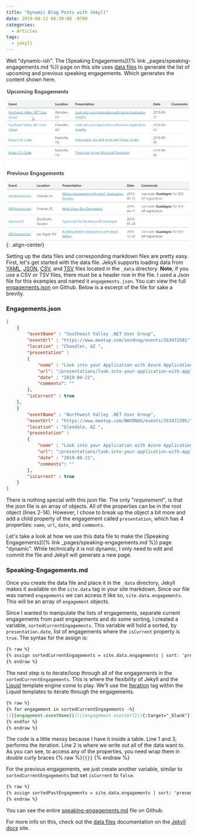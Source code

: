 ```yaml
---
title: "Dynamic Blog Posts with Jekyll"
date: 2019-08-12 06:30:00 -0700
categories:
  - Articles
tags:
  - jekyll
---
```


Well "dynamic-ish". The [Speaking Engagements]({% link _pages/speaking-engagements.md %}) page on this site uses [data files](https://jekyllrb.com/docs/datafiles/) to generate the list of upcoming and previous speaking engagements. Which generates the content shown here.

![image-center](/assets/images/posts/data-files-speaking-engagements.png "Speaking Engagements"){: .align-center}

Setting up the data files and corresponding markdown files are pretty easy.  First, let's get started with the data file. Jekyll supports loading data from [YAML](https://yaml.org), [JSON](https://www.json.org), [CSV](https://en.wikipedia.org/wiki/Comma-separated_values), and [TSV](https://en.wikipedia.org/wiki/Tab-separated_values) files located in the `_data` directory. **Note**, if you use a CSV or TSV files, there must be a header row in the file.  I used a Json file for this examples and named it `engagements.json`. You can view the full [engagements.json](https://github.com/jguadagno/jguadagno.github.io/blob/master/_data/engagements.json) on Github. Below is a excerpt of the file for sake a brevity.

### Engagements.json

```json
[
    {
        "eventName" : "Southeast Valley .NET User Group",
        "eventUrl" : "https://www.meetup.com/sevdnug/events/263472581",
        "location" : "Chandler, AZ ",
        "presentation" :
        {
            "name" : "Look into your Application with Azure Application Insights",
            "url": "/presentations/look-into-your-application-with-application-insights",
            "date" : "2019-08-22",
            "comments": ""
        },
        "isCurrent" : true
    },
    {
        "eventName" : "Northwest Valley .NET User Group",
        "eventUrl" : "https://www.meetup.com/NWVDNUG/events/263472395/",
        "location" : "Glendale, AZ ",
        "presentation" :
        {
            "name" : "Look into your Application with Azure Application Insights",
            "url": "/presentations/look-into-your-application-with-application-insights",
            "date" : "2019-08-21",
            "comments": ""
        },
        "isCurrent" : true
    }
]
```

There is nothing special with this json file. The only "*requirement*", is that the json file is an array of objects. All of the properties can be in the root object (lines 2-14). However, I chose to break up the object a bit more and add a child property of the engagement called `presentation`, which has 4 properties: `name`, `url`, `date`, and `comments`.

Let's take a look at how we use this data file to make the [Speaking Engagements]({% link _pages/speaking-engagements.md %}) page "dynamic". While technically it is not dynamic, I only need to edit and commit the file and Jekyll will generate a new page.

### Speaking-Engagements.md

Once you create the data file and place it in the `_data` directory, Jekyll makes it available on the `site.data` tag in your site markdown.  Since our file was named `engagements` we can access it like so, `site.data.engagements`. This will be an array of `engagement` objects.

Since I wanted to manipulate the lists of engagements, separate current engagements from past engagements and do some sorting, I created a variable, `sortedCurrentEngagements`.  This variable will hold a sorted, by `presentation.date`, list of engagements where the `isCurrent` property is `true`. The syntax for the assign is:

```markdown
{% raw %}
{% assign sortedCurrentEngagements = site.data.engagements | sort: 'presentation.date' | where:'isCurrent', 'true' %}
{% endraw %}
```

The next step is to iterate/loop through all of the engagements in the `sortedCurrentEngagements`.  This is where the flexibility of Jekyll and the [Liquid](https://shopify.github.io/liquid/) template engine come to play. We'll use the [Iteration](https://shopify.github.io/liquid/tags/iteration/) tag within the Liquid templates to iterate through the engagements.

```markdown
{% raw %}
{% for engagement in sortedCurrentEngagements -%}
|[{{engagement.eventName}}]({{engagement.eventUrl}}){:target="_blank"}|{{engagement.location}}|[{{engagement.presentation.name}}]({{engagement.presentation.url}})|{{engagement.presentation.date}}|{{engagement.presentation.comments }}|
{% endfor %}
{% endraw %}
```

The code is a little messy because I have it inside a table. Line 1 and 3, performs the iteration. Line 2 is where we write out all of the data want to. As you can see, to access any of the properties, you need wrap them in double curly braces {% raw %}`{{}}` {% endraw %}

For the previous engagements, we just create another variable, similar to `sortedCurrentEngagements` but set `isCurrent` to `false`.

```markdown
{% raw %}
{% assign sortedPastEngagements = site.data.engagements | sort: 'presentation.date' | reverse | where:'isCurrent', 'false' %}
{% endraw %}
```

You can see the entire [speaking-engagements.md](https://github.com/jguadagno/jguadagno.github.io/blob/master/_pages/speaking-engagements.md) file on Github.

For more info on this, check out the [data files](https://jekyllrb.com/docs/datafiles/) documentation on the [Jekyll](https://jekyllrb.com/) [docs](https://jekyllrb.com/docs/) site.
